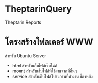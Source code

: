 # TheptarinQuery
Theptarin Reports
# โครงสร้างโฟลเดอร์ WWW
สำหรับ Ubuntu Server
- html สำหรับเก็บไฟล์เว๊บไซต์
- mount สำหรับเก็บไฟล์ที่ใช้งานจากที่อื่นๆ
- service สำหรับเก็บไฟล์โปรแกรมที่ทำงานเบื้องหลัง
